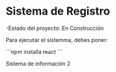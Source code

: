 <h1>Sistema de Registro
</h1>

-Estado del proyecto: En Construcción

Para ejecutar el sistemma, debes poner:

´´´npm installa react ´´´ 

Sistema de información 2
